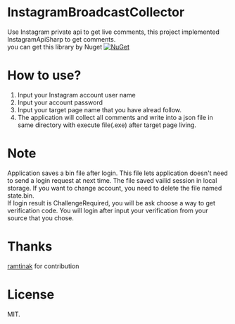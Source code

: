# InstagramBroadcastCollector
Use Instagram private api to get live comments, this project implemented InstagramApiSharp to get comments.<br>
you can get this library by Nuget [![NuGet](https://img.shields.io/nuget/v/InstagramApiSharp.svg)](https://www.nuget.org/packages/InstagramApiSharp)<br>

# How to use?
1. Input your Instagram account user name
2. Input your account password
3. Input your target page name that you have alread follow.
4. The application will collect all comments and write into a json file in same directory with execute file(.exe) after target page living.

# Note
Application saves a bin file after login. This file lets application doesn't need to send a login request at next time. The file saved vailid session in local storage. If you want to change account, you need to delete the file named state.bin.<br>
If login result is ChallengeRequired, you will be ask choose a way to get verification code. You will login after input your verification from your source that you chose.

# Thanks
[ramtinak](https://github.com/ramtinak/InstagramApiSharp) for contribution

# License
MIT.
